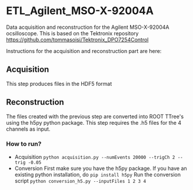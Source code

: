 # ETL_Agilent_MSO-X-92004A
Data acquisition and reconstruction for the Agilent MSO-X-92004A ocsilloscope.
This is based on the Tektronix repository https://github.com/tommasoisi/Tektronix_DPO7254Control

Instructions for the acquisition and reconstruction part are here:

## Acquisition
This step produces files in the HDF5 format
## Reconstruction
The files created with the previous step are converted into ROOT TTree's using the h5py python package. This step requires the .h5 files for the 4 channels as input.
### How to run?
* Acquisition
`python acquisition.py --numEvents 20000 --trigCh 2 --trig -0.05`
* Conversion
First make sure you have the h5py package. If you have an existing python installation, do
`pip install h5py`
Run the conversion script
`python conversion_h5.py --inputFiles 1 2 3 4`

